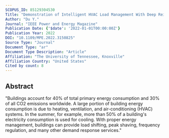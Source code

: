 ```yaml
---
SCOPUS_ID: 85129304530
Title: "Demonstration of Intelligent HVAC Load Management With Deep Reinforcement Learning: Real-World Experience of Machine Learning in Demand Control"
Author: "Du Y."
Journal: "IEEE Power and Energy Magazine"
Publication Date: {'$date': '2022-01-01T00:00:00Z'}
Publication Year: 2022
DOI: "10.1109/MPE.2022.3150825"
Source Type: "Journal"
Document Type: "ar"
Document Type Description: "Article"
Affiliation: "The University of Tennessee, Knoxville"
Affiliation Country: "United States"
Cited by count: 8
---
```


## Abstract
"Buildings account for 40% of total primary energy consumption and 30% of all CO2 emissions worldwide. A large portion of building energy consumption is due to heating, ventilation, and air-conditioning (HVAC) systems. In the summer, for example, more than 50% of a building's electricity consumption is used for cooling. With proper energy management, buildings can provide load shifting, peak shaving, frequency regulation, and many other demand response services."
